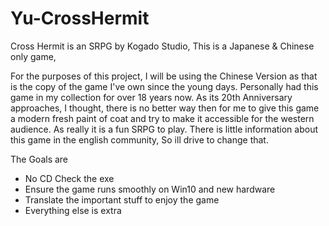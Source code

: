 # Yu-CrossHermit
Cross Hermit is an SRPG by Kogado Studio,
This is a Japanese & Chinese only game,

For the purposes of this project, I will be using the Chinese Version as that is the copy of the game I've own since the young days.
Personally had this game in my collection for over 18 years now. As its 20th Anniversary approaches, I thought, there is no better way then for me to give this game a modern fresh paint of coat and try to make it accessible for the western audience. As really it is a fun SRPG to play. There is little information about this game in the english community, So ill drive to change that.

The Goals are
- No CD Check the exe
- Ensure the game runs smoothly on Win10 and new hardware
- Translate the important stuff to enjoy the game
- Everything else is extra 
